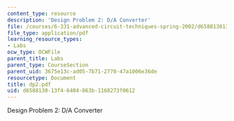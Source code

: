 ```yaml
---
content_type: resource
description: 'Design Problem 2: D/A Converter'
file: /courses/6-331-advanced-circuit-techniques-spring-2002/d658813013f46404863b1168273f0612_dp2.pdf
file_type: application/pdf
learning_resource_types:
- Labs
ocw_type: OCWFile
parent_title: Labs
parent_type: CourseSection
parent_uid: 3675e13c-ad05-7b71-2770-47a1006e36de
resourcetype: Document
title: dp2.pdf
uid: d6588130-13f4-6404-863b-1168273f0612
---
```

Design Problem 2: D/A Converter

